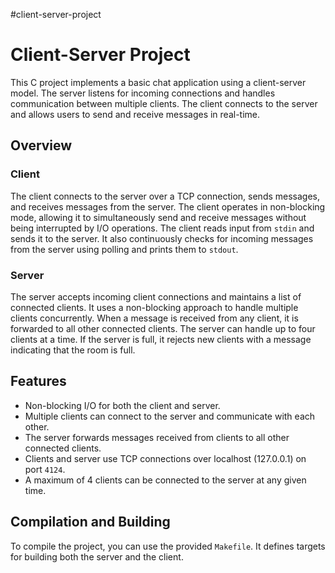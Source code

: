 #client-server-project

# Client-Server Project

This C project implements a basic chat application using a client-server model. The server listens for incoming connections and handles communication between multiple clients. The client connects to the server and allows users to send and receive messages in real-time.

## Overview

### Client
The client connects to the server over a TCP connection, sends messages, and receives messages from the server. The client operates in non-blocking mode, allowing it to simultaneously send and receive messages without being interrupted by I/O operations. The client reads input from `stdin` and sends it to the server. It also continuously checks for incoming messages from the server using polling and prints them to `stdout`.

### Server
The server accepts incoming client connections and maintains a list of connected clients. It uses a non-blocking approach to handle multiple clients concurrently. When a message is received from any client, it is forwarded to all other connected clients. The server can handle up to four clients at a time. If the server is full, it rejects new clients with a message indicating that the room is full.

## Features
- Non-blocking I/O for both the client and server.
- Multiple clients can connect to the server and communicate with each other.
- The server forwards messages received from clients to all other connected clients.
- Clients and server use TCP connections over localhost (127.0.0.1) on port `4124`.
- A maximum of 4 clients can be connected to the server at any given time.

## Compilation and Building

To compile the project, you can use the provided `Makefile`. It defines targets for building both the server and the client.


